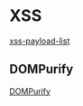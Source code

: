 # XSS

[xss-payload-list](https://github.com/cure53/DOMPurify)

## DOMPurify

[DOMPurify](https://github.com/cure53/DOMPurify)

